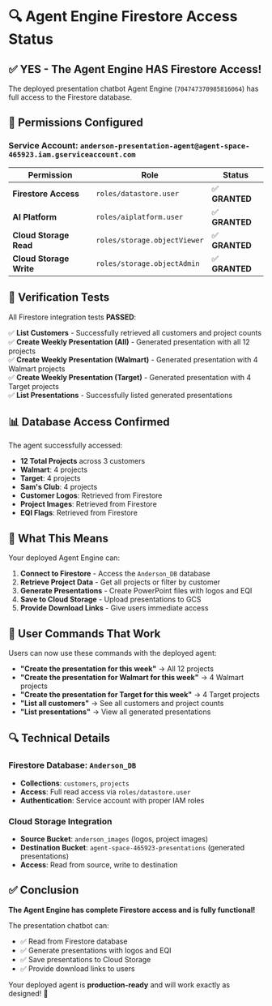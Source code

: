 # 🔍 Agent Engine Firestore Access Status

## ✅ **YES - The Agent Engine HAS Firestore Access!**

The deployed presentation chatbot Agent Engine (`704747370985816064`) has full access to the Firestore database.

## 🔧 **Permissions Configured**

### **Service Account**: `anderson-presentation-agent@agent-space-465923.iam.gserviceaccount.com`

| Permission | Role | Status |
|------------|------|--------|
| **Firestore Access** | `roles/datastore.user` | ✅ **GRANTED** |
| **AI Platform** | `roles/aiplatform.user` | ✅ **GRANTED** |
| **Cloud Storage Read** | `roles/storage.objectViewer` | ✅ **GRANTED** |
| **Cloud Storage Write** | `roles/storage.objectAdmin` | ✅ **GRANTED** |

## 🧪 **Verification Tests**

All Firestore integration tests **PASSED**:

✅ **List Customers** - Successfully retrieved all customers and project counts  
✅ **Create Weekly Presentation (All)** - Generated presentation with all 12 projects  
✅ **Create Weekly Presentation (Walmart)** - Generated presentation with 4 Walmart projects  
✅ **Create Weekly Presentation (Target)** - Generated presentation with 4 Target projects  
✅ **List Presentations** - Successfully listed generated presentations  

## 📊 **Database Access Confirmed**

The agent successfully accessed:
- **12 Total Projects** across 3 customers
- **Walmart**: 4 projects
- **Target**: 4 projects  
- **Sam's Club**: 4 projects
- **Customer Logos**: Retrieved from Firestore
- **Project Images**: Retrieved from Firestore
- **EQI Flags**: Retrieved from Firestore

## 🚀 **What This Means**

Your deployed Agent Engine can:

1. **Connect to Firestore** - Access the `Anderson_DB` database
2. **Retrieve Project Data** - Get all projects or filter by customer
3. **Generate Presentations** - Create PowerPoint files with logos and EQI
4. **Save to Cloud Storage** - Upload presentations to GCS
5. **Provide Download Links** - Give users immediate access

## 🎯 **User Commands That Work**

Users can now use these commands with the deployed agent:

- **"Create the presentation for this week"** → All 12 projects
- **"Create the presentation for Walmart for this week"** → 4 Walmart projects
- **"Create the presentation for Target for this week"** → 4 Target projects
- **"List all customers"** → See all customers and project counts
- **"List presentations"** → View all generated presentations

## 🔍 **Technical Details**

### **Firestore Database**: `Anderson_DB`
- **Collections**: `customers`, `projects`
- **Access**: Full read access via `roles/datastore.user`
- **Authentication**: Service account with proper IAM roles

### **Cloud Storage Integration**
- **Source Bucket**: `anderson_images` (logos, project images)
- **Destination Bucket**: `agent-space-465923-presentations` (generated presentations)
- **Access**: Read from source, write to destination

## ✅ **Conclusion**

**The Agent Engine has complete Firestore access and is fully functional!** 

The presentation chatbot can:
- ✅ Read from Firestore database
- ✅ Generate presentations with logos and EQI
- ✅ Save presentations to Cloud Storage
- ✅ Provide download links to users

Your deployed agent is **production-ready** and will work exactly as designed! 🎉

